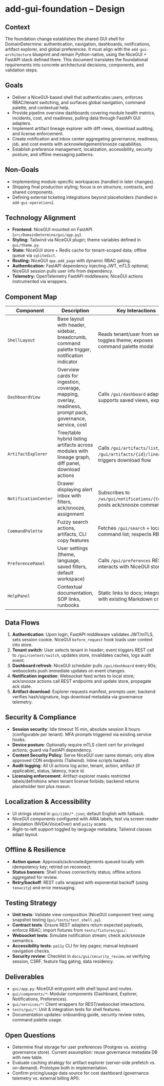 # add-gui-foundation – Design

## Context

The foundation change establishes the shared GUI shell for DomainDetermine: authentication, navigation, dashboards, notifications, artifact explorer, and global preferences. It must align with the `add-gui-architecture` blueprint and remain Python-native, using the NiceGUI + FastAPI stack defined there. This document translates the foundational requirements into concrete architectural decisions, components, and validation steps.

## Goals

- Deliver a NiceGUI-based shell that authenticates users, enforces RBAC/tenant switching, and surfaces global navigation, command palette, and contextual help.
- Provide pipeline overview dashboards covering module health metrics, incidents, cost, and readiness, pulling data through FastAPI GUI adapters.
- Implement artifact lineage explorer with diff views, download auditing, and license enforcement.
- Create notification and inbox center aggregating governance, readiness, job, and cost events with acknowledgement/snooze capabilities.
- Establish preference management, localization, accessibility, security posture, and offline messaging patterns.

## Non-Goals

- Implementing module-specific workspaces (handled in later changes).
- Shipping final production styling; focus is on structure, contracts, and shared components.
- Defining external ticketing integrations beyond placeholders (handled in `add-gui-operations`).

## Technology Alignment

- **Frontend:** NiceGUI mounted on FastAPI (`src/DomainDetermine/gui/app.py`).
- **Styling:** Tailwind via NiceGUI plugin; theme variables defined in `gui/theme.py`.
- **State:** NiceGUI store + Redis cache for tenant-scoped data; offline queue via `sqlitedict`.
- **Routing:** NiceGUI `app.add_page` with dynamic RBAC gating.
- **Authentication:** FastAPI dependency injecting JWT, mTLS optional; NiceGUI session pulls user info from dependency.
- **Telemetry:** OpenTelemetry FastAPI middleware; NiceGUI actions instrumented via wrappers.

## Component Map

| Component | Description | Key Interactions |
| --- | --- | --- |
| `ShellLayout` | Base layout with header, sidebar, breadcrumb, command palette trigger, notification indicator | Reads tenant/user from session; toggles theme; exposes command palette modal |
| `DashboardView` | Overview cards for ingestion, coverage, mapping, overlay, readiness, prompt pack, governance, service, cost | Calls `/gui/dashboard` adapter; supports saved views, exports |
| `ArtifactExplorer` | Tree/table hybrid listing artifacts across modules with lineage graph, diff panel, download actions | Calls `/gui/artifacts/list`, `/gui/artifacts/{id}/lineage`; triggers download flow |
| `NotificationCenter` | Drawer displaying alert inbox with filters, ack/snooze, assignment | Subscribes to `/ws/gui/notifications/{tenant}`; posts ack/snooze commands |
| `CommandPalette` | Fuzzy search actions, artifacts, CLI copy features | Fetches `/gui/search` + local command list; respects RBAC |
| `PreferencePanel` | User settings (theme, language, saved filters, default workspace) | Calls `/gui/preferences` REST; interacts with NiceGUI store |
| `HelpPanel` | Contextual documentation, SOP links, runbooks | Static links to docs; integrates with existing Markdown crates |

## Data Flows

1. **Authentication**: Upon login, FastAPI middleware validates JWT/mTLS, sets session cookie. NiceGUI `before_request` hook loads user context into store.
2. **Tenant switch**: User selects tenant in header; event triggers REST call to `/gui/context/switch`, updates store, invalidates caches, logs audit event.
3. **Dashboard refresh**: NiceGUI scheduler pulls `/gui/dashboard` every 60s; websockets push immediate updates on event changes.
4. **Notification ingestion**: Websocket feed writes to local store; ack/snooze actions call REST endpoints and update store, propagate ack state.
5. **Artifact download**: Explorer requests manifest, prompts user; backend verifies hash/signature, logs download metadata via governance telemetry.

## Security & Compliance

- **Session security**: Idle timeout 15 min, absolute session 8 hours (configurable per tenant). MFA prompts triggered via existing service hooks.
- **Device posture**: Optionally require mTLS client cert for privileged actions; guard via FastAPI dependency.
- **Content Security Policy**: Serve NiceGUI over same domain; only allow approved CDN endpoints (Tailwind). Inline scripts hashed.
- **Audit logging**: All UI actions log actor, tenant, action, artifact (if applicable), status, latency, trace id.
- **Licensing enforcement**: Artifact explorer masks restricted labels/definitions when tenant license forbids; backend returns placeholder text plus reason.

## Localization & Accessibility

- UI strings stored in `gui/i18n/*.json`; default English with fallback.
- NiceGUI components configured with ARIA labels; test via screen reader simulation (NVDA/VoiceOver) and `pa11y` scans.
- Right-to-left support toggled by language metadata; Tailwind classes adapt layout.

## Offline & Resilience

- **Action queue**: Approvals/acknowledgements queued locally with idempotency key; retried on reconnect.
- **Status banners**: Shell shows connectivity status; offline actions aggregated for review.
- **Retry/backoff**: REST calls wrapped with exponential backoff (using `tenacity`) and error messaging.

## Testing Strategy

- **Unit tests**: Validate view composition (NiceGUI component tree) using snapshot testing (`gui/tests/test_shell.py`).
- **Contract tests**: Ensure REST adapters return expected payloads, enforce RBAC; import fixtures from `tests/fixtures/gui/`.
- **Websocket tests**: Simulate notification stream; check ack/snooze semantics.
- **Accessibility tests**: `pa11y` CLI for key pages; manual keyboard navigation checks.
- **Security review**: Checklist in `docs/gui/security_review.md` verifying session, CSRF, feature flag gating, data residency.

## Deliverables

- `gui/app.py`: NiceGUI entrypoint with shell layout and routes.
- `gui/components/*`: Modular components (Dashboard, Explorer, Notifications, Preferences).
- `gui/services/*`: Client wrappers for REST/websocket interactions.
- `tests/gui/*`: Unit & integration tests for shell features.
- Documentation updates: onboarding guide, security review notes, command palette usage.

## Open Questions

- Determine final storage for user preferences (Postgres vs. existing governance store). Current assumption: reuse governance metadata DB with new table.
- Evaluate caching strategy for artifact explorer (server-side prefetch vs. on-demand). Prototype both in implementation.
- Confirm pricing/usage data source for cost dashboard (governance telemetry vs. external billing API).
